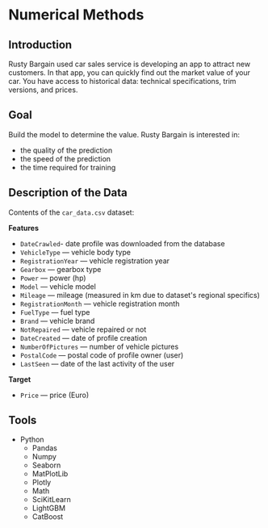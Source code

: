 # Numerical Methods

## Introduction

Rusty Bargain used car sales service is developing an app to attract new customers. In that app, you can quickly find out the market value of your car. You have access to historical data: technical specifications, trim versions, and prices. 

## Goal

Build the model to determine the value. Rusty Bargain is interested in:

- the quality of the prediction
- the speed of the prediction
- the time required for training

## Description of the Data

Contents of the `car_data.csv` dataset:

**Features**
- `DateCrawled`- date profile was downloaded from the database
- `VehicleType` — vehicle body type
- `RegistrationYear` — vehicle registration year
- `Gearbox` — gearbox type
- `Power` — power (hp)
- `Model` — vehicle model
- `Mileage` — mileage (measured in km due to dataset's regional specifics)
- `RegistrationMonth` — vehicle registration month
- `FuelType` — fuel type
- `Brand` — vehicle brand
- `NotRepaired` — vehicle repaired or not
- `DateCreated` — date of profile creation
- `NumberOfPictures` — number of vehicle pictures
- `PostalCode` — postal code of profile owner (user)
- `LastSeen` — date of the last activity of the user

**Target**

- `Price` — price (Euro)

## Tools

- Python
  - Pandas
  - Numpy
  - Seaborn
  - MatPlotLib
  - Plotly
  - Math
  - SciKitLearn
  - LightGBM
  - CatBoost
